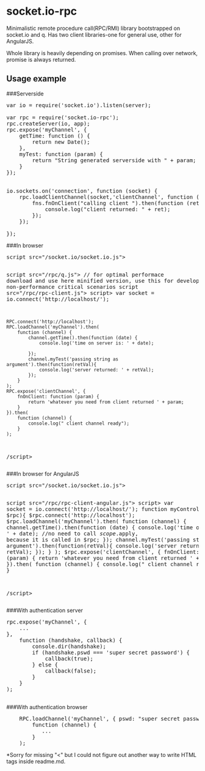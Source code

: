 # socket.io-rpc
Minimalistic remote procedure call(RPC/RMI) library bootstrapped on socket.io and q. Has two client libraries-one for general use, other for AngularJS.

Whole library is heavily depending on promises. When calling over network, promise is always returned.
## Usage example
###Serverside
<pre>
var io = require('socket.io').listen(server);

var rpc = require('socket.io-rpc');
rpc.createServer(io, app);
rpc.expose('myChannel', {
    getTime: function () {
        return new Date();
    },
    myTest: function (param) {
        return "String generated serverside with " + param;
    }
});


io.sockets.on('connection', function (socket) {
    rpc.loadClientChannel(socket,'clientChannel', function (socket, fns) {
        fns.fnOnClient("calling client ").then(function (ret) {
            console.log("client returned: " + ret);
        });
    });

});
</pre>

###In browser
<pre>
script src="/socket.io/socket.io.js"></script>
script src="/rpc/q.js"></script>    // for optimal performace download and use here minified version, use this for development or for non-performance critical scenarios
script src="/rpc/rpc-client.js"></script>
script>
    var socket = io.connect('http://localhost/');

    RPC.connect('http://localhost');
    RPC.loadChannel('myChannel').then(
        function (channel) {
            channel.getTime().then(function (date) {
                console.log('time on server is: ' + date);

            });
            channel.myTest('passing string as argument').then(function(retVal){
                console.log('server returned: ' + retVal);
            });
        }
    );
    RPC.expose('clientChannel', {
        fnOnClient: function (param) {
            return 'whatever you need from client returned ' + param;
        }
    }).then(
        function (channel) {
            console.log(" client channel ready");
        }
    );
/script>
</pre>

###In browser for AngularJS
<pre>
script src="/socket.io/socket.io.js"></script>
script src="/rpc/rpc-client-angular.js"></script>
script>
    var socket = io.connect('http://localhost/');
    function myController($scope, $rpc){
        $rpc.connect('http://localhost');
        $rpc.loadChannel('myChannel').then(
            function (channel) {
                channel.getTime().then(function (date) {
                    console.log('time on server is: ' + date);
                    //no need to call $scope.$apply, because it is called in $rpc;
                });
                channel.myTest('passing string as argument').then(function(retVal){
                    console.log('server returned: ' + retVal);
                });
            }
        );
        $rpc.expose('clientChannel', {
            fnOnClient: function (param) {
                return 'whatever you need from client returned ' + param;
            }
        }).then(
            function (channel) {
                console.log(" client channel ready");
            }
        );
    }

/script>
</pre>

###With authentication server
<pre>
rpc.expose('myChannel', {
    ...
},
    function (handshake, callback) {
        console.dir(handshake);
        if (handshake.pswd === 'super secret password') {   //or any other kind of logic you need
            callback(true);
        } else {
            callback(false);
        }
    }
);

</pre>
###With authentication browser
<pre>
    RPC.loadChannel('myChannel', { pswd: "super secret password" }).then(
        function (channel) {
           ...
        }
    );
</pre>
*Sorry for missing "<" but I could not figure out another way to write HTML tags inside readme.md.
